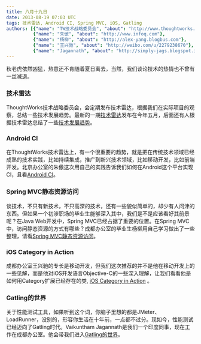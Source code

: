 ```yaml
---
title: 八月十九日
date: 2013-08-19 07:03 UTC
tags: 技术雷达, Android CI, Spring MVC, iOS, Gatling
authors: [{"name": "TW技术战略委员会", "about": "http://www.thoughtworks.com/radar"},
		  {"name": "朱傲", "about": "http://www.infoq.com"},
		  {"name": "杨柳", "about": "http://alex-yang.blogbus.com"},
		  {"name": "王兴驰", "about": "http://weibo.com/u/2279238670"},
		  {"name": "Jagannath", "about": "http://simply-jags.blogspot.in"} ]
---
```


秋老虎依然凶猛，热意还不肯随着夏日离去，当然，我们谈论技术的热情也不曾有一丝减退。

### 技术雷达
ThoughtWorks技术战略委员会，会定期发布技术雷达，根据我们在实际项目的观察，总结一些技术发展趋势。最新的一期[技术雷达](http://www.infoq.com/cn/articles/thoughtWorks-technology-radar)发布在今年五月，后面还有人根据技术雷达总结了一些[技术发展趋势](http://www.infoq.com/cn/news/2013/08/latest-technology-trends-radar)。

### Android CI
在ThoughtWorks技术雷达上，有一个很重要的趋势，就是把在传统技术领域已经成熟的技术实践，比如持续集成，推广到新兴技术领域，比如移动开发，比如前端开发。北京办公室的朱傲这次用自己的实践告诉我们如何在Android这个平台实现CI，且看[Android CI](http://www.infoq.com/cn/articles/realize-android-ci)。

### Spring MVC静态资源访问
谈技术，不只有新技术，不只高深的技术，还有一些貌似简单的，却少有人问津的东西。但如果一个初涉职场的毕业生能够深入其中，我们是不是应该看好其前景呢？在Java Web开发中，Spring MVC已经占据了重要的位置。在Spring MVC中，访问静态资源的方式有哪些？成都办公室的毕业生杨柳用自己学习做出了一些整理，请看[Spring MVC静态资源访问](http://alex-yang.blogbus.com/logs/235101201.html)。


### iOS Category in Action
成都办公室王兴驰的专长是移动开发，但我们这次推荐的并不是他在移动开发上的一些见解，而是他对iOS开发语言Objective-C的一些深入理解，让我们看看他是如何用Category扩展已经存在的类, [iOS Category in Action](http://regrecall.github.io/blog/2013/08/08/ios-category-in-action/) 。


### Gatling的世界
关于性能测试工具，如果听到这个词，你脑子里想的都是JMeter、LoadRunner，没别的，形容你生活在十年前，一点都不过分。现如今，性能测试已经迈向了Gatling时代。Vaikuntham Jagannath是我们一个印度同事，现在工作在成都办公室。他会带我们进入[Gatling的世界](http://simply-jags.blogspot.in/2013/08/diy-tutorial-for-gatling-stress-tool.html)。


